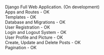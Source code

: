 Django Full Web Application. (On development) \
Apps and Routes - OK\
Templates - OK\
Database and Migrations - OK\
User Registration - OK\
Login and Logout System - OK\
User Profile and Picture - OK\
Create, Update and Delete Posts - OK\
Pagination - OK

